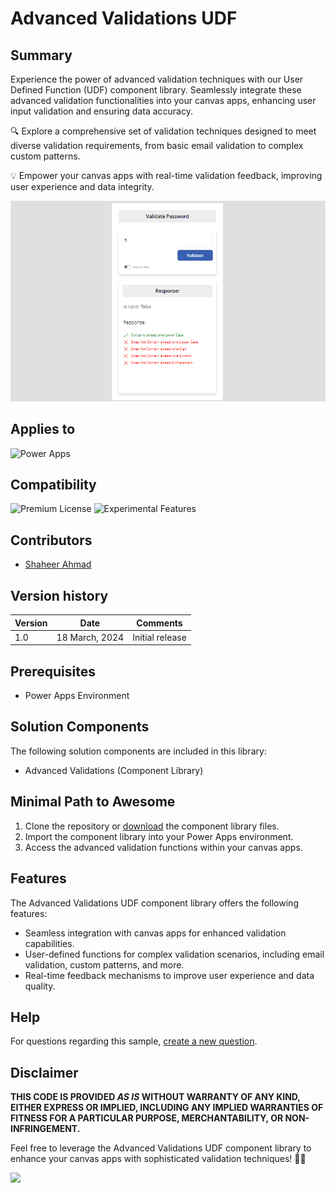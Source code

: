 # Advanced Validations UDF

## Summary

Experience the power of advanced validation techniques with our User Defined Function (UDF) component library. Seamlessly integrate these advanced validation functionalities into your canvas apps, enhancing user input validation and ensuring data accuracy.

🔍 Explore a comprehensive set of validation techniques designed to meet diverse validation requirements, from basic email validation to complex custom patterns.

💡 Empower your canvas apps with real-time validation feedback, improving user experience and data integrity.

![Advanced Validations UDF](./assets/preview.png)

## Applies to

![Power Apps](https://img.shields.io/badge/Power%20Apps-Yes-green "Yes")

## Compatibility

![Premium License](https://img.shields.io/badge/Premium%20License-Not%20Required-red.svg "Premium license not required")
![Experimental Features](https://img.shields.io/badge/Experimental%20Features-No-red.svg "Does not rely on experimental features")

## Contributors

* [Shaheer Ahmad](https://github.com/shaheerahmadch)

## Version history

Version|Date|Comments
-------|----|--------
1.0|18 March, 2024|Initial release

## Prerequisites

* Power Apps Environment

## Solution Components

The following solution components are included in this library:

* Advanced Validations (Component Library)

## Minimal Path to Awesome

1. Clone the repository or [download](./solution/advanced-validations-udf.zip) the component library files.
2. Import the component library into your Power Apps environment.
3. Access the advanced validation functions within your canvas apps.

## Features

The Advanced Validations UDF component library offers the following features:

* Seamless integration with canvas apps for enhanced validation capabilities.
* User-defined functions for complex validation scenarios, including email validation, custom patterns, and more.
* Real-time feedback mechanisms to improve user experience and data quality.

## Help

For questions regarding this sample, [create a new question](https://github.com/pnp/powerapps-samples/issues/new?assignees=&labels=Needs%3A+Triage+%3Amag%3A%2Ctype%3Abug-suspected&template=question.yml&sample=advanced-validations-udf&authors=@shaheerahmadch&title=advanced-validations-udf%20-%20).

## Disclaimer

**THIS CODE IS PROVIDED *AS IS* WITHOUT WARRANTY OF ANY KIND, EITHER EXPRESS OR IMPLIED, INCLUDING ANY IMPLIED WARRANTIES OF FITNESS FOR A PARTICULAR PURPOSE, MERCHANTABILITY, OR NON-INFRINGEMENT.**

Feel free to leverage the Advanced Validations UDF component library to enhance your canvas apps with sophisticated validation techniques! 🚀✨

<img src="https://m365-visitor-stats.azurewebsites.net/powerplatform-samples/samples/advanced-validations-udf" />
